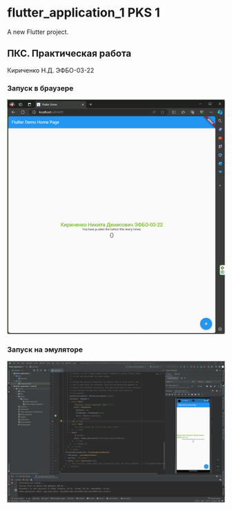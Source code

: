 # flutter_application_1 PKS 1

A new Flutter project.

## ПКС. Практическая работа 
Кириченко Н.Д. ЭФБО-03-22

### Запуск в браузере
![Alt-текст](/images/PKS_1_1.png "С браузера")

### Запуск на эмуляторе
![Alt-текст](/images/PKS_1_2.png "С эмулятора")